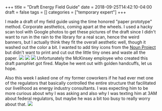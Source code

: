+++
title = "Draft Energy Field Guide"
date = 2018-09-25T14:42:10-04:00
draft = false
tags = []
categories = ["temporary expert"]
+++


I made a draft of my field guide using the time honored "paper prototype" method. Corporate aesthetics, coming apart at the wheels. I used a hacky scan tool with Google photos to get these pictures of the draft since I didn't want to run in the rain to the library for a real scan, hence the weird banners, but I actually think they fit the overall aesthetic well, though it washed out the color a bit. I wanted to add tiny icons from the [Noun Project](https://thenounproject.com/) but didn't want to print and cut out the little tiny ones and waste all the paper.
![](/images/TempExp/Page1Draft.jpeg)
![](/images/TempExp/Page2Draft.jpeg)
![](/images/TempExp/Page3Draft.jpeg)
Unfortunately the McKinsey employee who created this draft pamphlet got fired. Maybe he went out with golden handcuffs, let us hope.

Also this week I asked one of my former coworkers if he had ever met one of the regulators that basically controlled the entire structure that facilitated our livelihood as energy industry consultants. I was expecting him to be more curious about why I was asking and also why I was texting him at 3AM about federal regulators, but maybe he was a bit too busy to really worry about that.
![](/images/TempExp/Zach.png)
